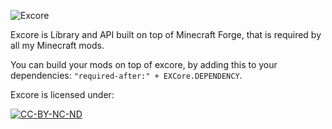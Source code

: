 ![Excore](http://i.imgur.com/2DyZFng.png)

Excore is Library and API built on top of Minecraft Forge, that is required by all my Minecraft mods.

You can build your mods on top of excore, by adding this to your dependencies: `"required-after:" + EXCore.DEPENDENCY`.

Excore is licensed under:

[![CC-BY-NC-ND](https://i.creativecommons.org/l/by-nc-nd/4.0/88x31.png)](http://creativecommons.org/licenses/by-nc-nd/4.0/)
